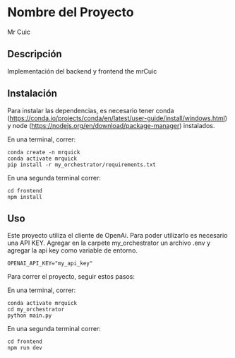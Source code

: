 # Nombre del Proyecto
Mr Cuic

## Descripción

Implementación del backend y frontend the mrCuic

## Instalación

Para instalar las dependencias, es necesario tener conda (https://conda.io/projects/conda/en/latest/user-guide/install/windows.html) y node (https://nodejs.org/en/download/package-manager) instalados.

En una terminal, correr:

    conda create -n mrquick
    conda activate mrquick
    pip install -r my_orchestrator/requirements.txt

En una segunda terminal correr:

    cd frontend
    npm install

## Uso
Este proyecto utiliza el cliente de OpenAi. Para poder utilizarlo es necesario una API KEY. Agregar en la carpete my_orchestrator un archivo .env y agregar la api key como variable de entorno.


    OPENAI_API_KEY="my_api_key"

Para correr el proyecto, seguir estos pasos:

En una terminal, correr:

    conda activate mrquick
    cd my_orchestrator
    python main.py

En una segunda terminal correr:

    cd frontend
    npm run dev



